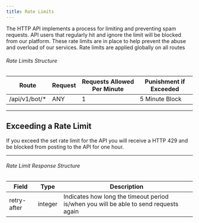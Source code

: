 ```yaml
---
title: Rate Limits
---
```


The HTTP API implements a process for limiting and preventing spam requests. API users that regularly hit and ignore the limit will be blocked from our platform. These rate limits are in place to help prevent the abuse and overload of our services.
Rate limits are applied globally on all routes

###### Rate Limits Structure
| Route	| Request | Requests Allowed Per Minute | Punishment if Exceeded
|--------------|----------|--------------|--------------|
/api/v1/bot/*	| ANY	| 1	| 5 Minute Block

---

## Exceeding a Rate Limit
If you exceed the set rate limit for the API you will receive a HTTP 429 and be blocked from posting to the API for one hour.

---

###### Rate Limit Response Structure
Field	| Type | Description
|--------------|----------|--------------|
retry-after	| integer	| Indicates how long the timeout period is/when you will be able to send requests again
